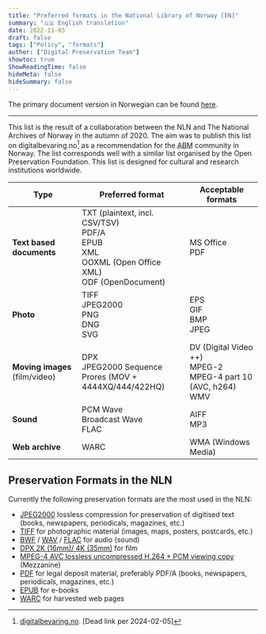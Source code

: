 ```yaml
---
title: "Preferred formats in the National Library of Norway [EN]"
summary: "🇬🇧 English translation"
date: 2022-11-03
draft: false
tags: ["Policy", "formats"]
author: ["Digital Preservation Team"]
showtoc: true
ShowReadingTime: false
hideMeta: false
hideSummary: false
---
```


The primary document version in Norwegian can be found [here](/docs/formats/2022-11-03-formats-in-use-no/ "Link to Norwegian version of this document").

---

This list is the result of a collaboration between the NLN and The National Archives of Norway in the autumn of 2020.
The aim was to publish this list on digitalbevaring.no[^1] as a recommendation for the 
  <abbr title="Similar to the english GLAM abbreviation, refers to Archives, Libraries, and Museums in Norway">ABM</abbr> 
community in Norway.
The list corresponds well with a similar list organised by the Open Preservation Foundation. 
This list is designed for cultural and research institutions worldwide.

[^1]: [digitalbevaring.no](https://digitalbevaring.no). [Dead link per 2024-02-05]

| Type                           | Preferred format                                                                                         | Acceptable formats                                                    |
| ------------------------------ | -------------------------------------------------------------------------------------------------------- | --------------------------------------------------------------------- |
| **Text based documents**       | TXT (plaintext, incl. CSV/TSV)<br>PDF/A <br>EPUB<br>XML<br>OOXML (Open Office XML)<br>ODF (OpenDocument) | MS Office<br>PDF                                                      |
| **Photo**                      | TIFF<br>JPEG2000<br>PNG<br>DNG<br>SVG                                                                    | EPS<br>GIF<br>BMP<br>JPEG                                             |
| **Moving images** (film/video) | DPX<br>JPEG2000 Sequence<br>Prores (MOV + 4444XQ/444/422HQ)                                              | DV (Digital Video ++)<br> MPEG-2<br>MPEG-4 part 10 (AVC, h264)<br>WMV |
| **Sound**                      | PCM Wave<br>Broadcast Wave<br>FLAC                                                                       | AIFF<br>MP3<br>                                                       |
| **Web archive**                | WARC                                                                                                     | WMA (Windows Media)                                                   |

## Preservation Formats in the NLN

Currently the following preservation formats are the most used in the NLN:

- [JPEG2000](https://www.loc.gov/preservation/digital/formats/fdd/fdd000214.shtml "Library of Congress page for JPEG2000 file format") 
  lossless compression for preservation of digitised text (books, newspapers, periodicals, magazines, etc.)
- [TIFF](https://www.loc.gov/preservation/digital/formats/fdd/fdd000022.shtml "Library of Congress page for TIFF file format")
  for photographic material (images, maps, posters, postcards, etc.)
- [BWF](https://www.loc.gov/preservation/digital/formats/fdd/fdd000357.shtml "Library of Congress page for BWF file format") /
  [WAV](https://www.loc.gov/preservation/digital/formats/fdd/fdd000001.shtml "Library of Congress page for WAV file format") /
  [FLAC](https://www.loc.gov/preservation/digital/formats/fdd/fdd000198.shtml "Library of Congress page for FLAC file format")
  for audio (sound)
- [DPX 2K (16mm)/ 4K (35mm)](https://www.loc.gov/preservation/digital/formats/fdd/fdd000178.shtml "Library of Congress page for DPX file format") 
  for film
- [MPEG-4 AVC lossless uncompressed H.264 + PCM viewing copy](https://www.loc.gov/preservation/digital/formats/fdd/fdd000081.shtml "Library of Congress page for MPEG-4 AVC file format")
  (Mezzanine)
- [PDF](https://www.loc.gov/preservation/digital/formats/fdd/fdd000318.shtml "Library of Congress page for PDF/A file format")
  for legal deposit material, preferably PDF/A (books, newspapers, periodicals, magazines, etc.)
- [EPUB](https://www.loc.gov/preservation/digital/formats/fdd/fdd000310.shtml "Library of Congress page for EPUB file format")
  for e-books
- [WARC](https://www.loc.gov/preservation/digital/formats/fdd/fdd000236.shtml "Library of Congress page for WARC file format")
  for harvested web pages
